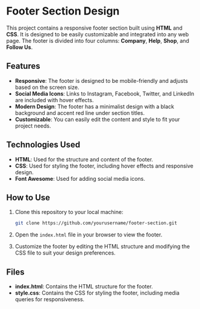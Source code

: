 # Footer Section Design

This project contains a responsive footer section built using **HTML** and **CSS**. It is designed to be easily customizable and integrated into any web page. The footer is divided into four columns: **Company**, **Help**, **Shop**, and **Follow Us**.

## Features

- **Responsive**: The footer is designed to be mobile-friendly and adjusts based on the screen size.
- **Social Media Icons**: Links to Instagram, Facebook, Twitter, and LinkedIn are included with hover effects.
- **Modern Design**: The footer has a minimalist design with a black background and accent red line under section titles.
- **Customizable**: You can easily edit the content and style to fit your project needs.

## Technologies Used

- **HTML**: Used for the structure and content of the footer.
- **CSS**: Used for styling the footer, including hover effects and responsive design.
- **Font Awesome**: Used for adding social media icons.

## How to Use

1. Clone this repository to your local machine:

    ```bash
    git clone https://github.com/yourusername/footer-section.git
    ```

2. Open the `index.html` file in your browser to view the footer.

3. Customize the footer by editing the HTML structure and modifying the CSS file to suit your design preferences.

## Files

- **index.html**: Contains the HTML structure for the footer.
- **style.css**: Contains the CSS for styling the footer, including media queries for responsiveness.

